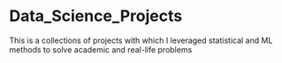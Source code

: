 # Data_Science_Projects
This is a collections of projects with which I leveraged statistical and ML methods to solve academic and real-life problems
